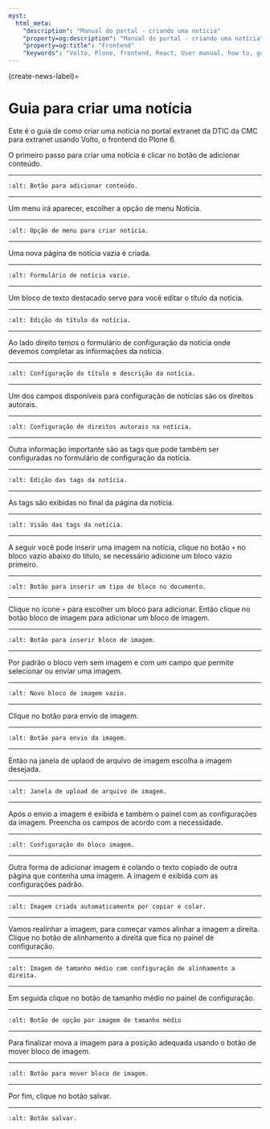 ```yaml
---
myst:
  html_meta:
    "description": "Manual do portal - criando uma notícia"
    "property=og:description": "Manual do portal - criando uma notícia"
    "property=og:title": "Frontend"
    "keywords": "Volto, Plone, frontend, React, User manual, how to, guia como fazer"
---
```



(create-news-label)=

# Guia para criar uma notícia 

Este é o guia de como criar uma notícia no portal extranet da DTIC da CMC para extranet usando Volto, o frontend do Plone 6.

O primeiro passo para criar uma notícia é clicar no botão de adicionar conteúdo.

 ---

```{image} ./_static/create-news/add-content-button.png
:alt: Botão para adicionar conteúdo.
```

 ---

Um menu irá aparecer, escolher a opção de menu Notícia.

 ---

```{image} ./_static/create-news/create-news-button.png
:alt: Opção de menu para criar notícia.
```

 ---

Uma nova página de notícia vazia é criada.

 ---

```{image} ./_static/create-news/news-empty-form.png
:alt: Formulário de notícia vazio.
```

 ---

Um bloco de texto destacado serve para você editar o título da notícia.

 ---

```{image} ./_static/create-news/news-title-edit.png
:alt: Edição do título da notícia.
```

 ---

Ao lado direito temos o formulário de configuração da notícia onde devemos completar as informações da notícia. 

 ---

```{image} ./_static/create-news/news-title-description-configuration.png
:alt: Configuração do título e descrição da notícia.
```

 ---

Um dos campos disponíveis para configuração de notícias são os direitos autorais.

 ---

```{image} ./_static/create-news/news-rights-configuration.png
:alt: Configuração de direitos autorais na notícia.
```

 ---

Outra informação importante são as tags que pode também ser configuradas no formulário de configuração da notícia.

 ---

```{image} ./_static/create-news/news-tags-edit.png
:alt: Edição das tags da notícia.
```

 ---

As tags são exibidas no final da página da notícia.

 ---

```{image} ./_static/create-news/news-tags-display.png
:alt: Visão das tags da notícia.
```

 ---

A seguir você pode inserir uma imagem na notícia, clique no botão `+` no bloco vazio abaixo do título, se necessário adicione um bloco vazio primeiro.


 ---

```{image} ./_static/how-to/block-left-add-icon.png
:alt: Botão para inserir um tipo de bloco no documento.
```

 ---

Clique no ícone `+` para escolher um bloco para adicionar. Então clique no botão bloco de imagem para adicionar um bloco de imagem.

 ---

```{image} ./_static/create-news/image-block-button.png
:alt: Botão para inserir bloco de imagem.
```

 ---
 
 Por padrão o bloco vem sem imagem e com um campo que permite selecionar ou enviar uma imagem.

 ---

```{image} ./_static/create-news/image-block.png
:alt: Novo bloco de imagem vazio.
```

 ---

Clique no botão para envio de imagem.

 ---

```{image} ./_static/create-news/image-upload-button.png
:alt: Botão para envio da imagem.
```

 ---

Então na janela de uplaod de arquivo de imagem escolha a imagem desejada.

 ---

```{image} ./_static/create-news/image-file-upload.png
:alt: Janela de upload de arquivo de imagem.
```

 ---

Após o envio a imagem é exibida e também o painel com as configurações da imagem. Preencha os campos de acordo com a necessidade.

 ---

```{image} ./_static/create-news/image-properties.png
:alt: Configuração do bloco imagem.
```

 ---

Outra forma de adicionar imagem é colando o texto copiado de outra página que contenha uma imagem. A imagem é exibida com as configurações padrão.

 ---

```{image} ./_static/create-news/news-image-pasted.png
:alt: Imagem criada automaticamente por copiar e colar.
```

 ---

Vamos realinhar a imagem, para começar vamos alinhar a imagem a direita. Clique no botão de alinhamento a direita que fica no painel de configuração.

 ---

```{image} ./_static/create-news/news-image-medium-align-right-button.png
:alt: Imagem de tamanho médio com configuração de alinhamento a direita.
```

 ---

Em seguida clique no botão de tamanho médio no painel de configuração.

 ---

```{image} ./_static/create-news/news-image-medium-size-button.png
:alt: Botão de opção por imagem de tamanho médio 
```

 ---

Para finalizar mova a imagem para a posição adequada usando o botão de mover bloco de imagem.

 ---

```{image} ./_static/create-news/news-move-image-block.png
:alt: Botão para mover bloco de imagem.
```

 ---

Por fim, clique no botão salvar.

 ---

```{image} ./_static/create-news/news-save-button.png
:alt: Botão salvar.
```
